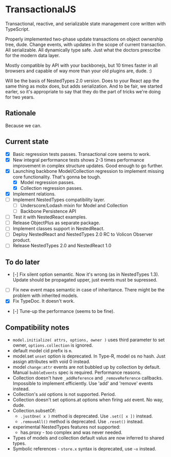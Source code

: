 # TransactionalJS

Transactional, reactive, and serializable state management core written with TypeScript.

Properly implemented two-phase update transactions on object ownership tree, dude. Change events, with updates in the scope of current transaction. All serializable. All dynamically type safe. Just what the doctors prescribe for the modern data layer.

Mostly compatible by API with your backbonejs, but 10 times faster in all browsers and capable of way more than your old plugins are, dude. :) 

Will be the basis of NestedTypes 2.0 version. Does to your React app the same thing as mobx does, but adds serialization. And to be fair, we started earler, so it's appropriate to say that they do the part of tricks we're doing for two years.

## Rationale

Because we can.

## Current state

- [x] Basic regression tests passes. Transactional core seems to work.
- [x] New integral performance tests shows 2-3 times performance improvement in complex structure updates. Good enough to go further.
- [x] Launching backbone Model/Collection regression to implement missing core functionality. That's gonna be tough.
    - [x] Model regression passes.
    - [x] Collection regression passes.
- [x] Implement relations.
- [ ] Implement NestedTypes compatibility layer.
    - [ ] Underscore/Lodash mixin for Model and Collection
    - [ ] Backbone Persistence API
- [ ] Test it with NestedReact examples.
- [ ] Release ObjectPlus as separate package.
- [ ] Implement classes support in NestedReact.
- [ ] Deploy NestedReact and NestedTypes 2.0 RC to Volicon Observer product.
- [ ] Release NestedTypes 2.0 and NestedReact 1.0

## To do later

- [-] Fix silent option semantic. Now it's wrong (as in NestedTypes 1.3). Update should be propagated upper, just events must be supressed.
- [ ] Fix new event maps semantic in case of inheritance. There might be the problem with inherited models.
- [x] Fix TypeDoc. It doesn't work.
- [-] Tune-up the performance (seems to be fine).  

## Compatibility notes

- `model.initialize( attrs, options, owner )` uses third parameter to set owner, `options.collection` is ignored.
- default model cid prefix is `m`.
- model.set `unset` option is deprecated. In Type-R, model os no hash. Just assign attributes with void 0 instead.
- model `change:attr` events are not bubbled up by collection by default. Manual `bubbleEvents` spec is required. Performance reasons.
- Collection doesn't have `_addReference` and `_removeReference` callbacks. Impossible to implement efficiently. Use 'add' and 'remove' events instead.
- Collection's `add` options is not supported. Period.
- Collection doesn't set options.at options when firing `add` event. No way, dude.
- Collection.subsetOf:
    - `.justOne( x )` method is deprecated. Use `.set([ x ])` instead.
    - `.removeAll()` method is deprecated. Use `.reset()` instead.
- experimental NestedTypes features not supported:
    - has.proxy - too complex and was never needed.
- Types of models and collection default valus are now inferred to shared types.
- Symbolic references - `store.x` syntax is deprecated, use `~x` instead.  